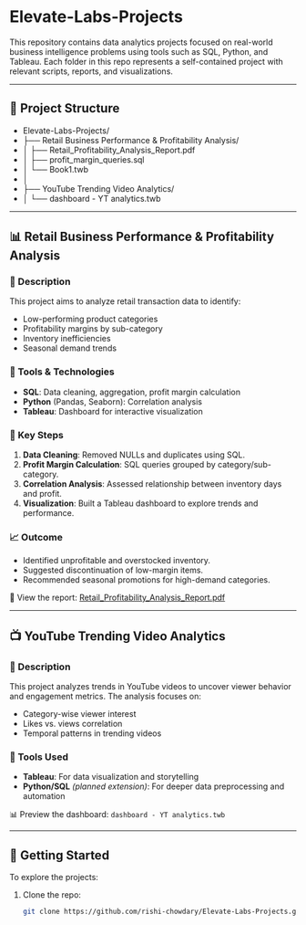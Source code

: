 # Elevate-Labs-Projects

This repository contains data analytics projects focused on real-world business intelligence problems using tools such as SQL, Python, and Tableau. Each folder in this repo represents a self-contained project with relevant scripts, reports, and visualizations.

---

## 📁 Project Structure

- Elevate-Labs-Projects/
- ├── Retail Business Performance & Profitability Analysis/
- │   ├── Retail_Profitability_Analysis_Report.pdf        
- │   ├── profit_margin_queries.sql                       
- │   └── Book1.twb                                       
- │
- ├── YouTube Trending Video Analytics/
- │   └── dashboard - YT analytics.twb                     


---

## 📊 Retail Business Performance & Profitability Analysis

### 📝 Description

This project aims to analyze retail transaction data to identify:

- Low-performing product categories
- Profitability margins by sub-category
- Inventory inefficiencies
- Seasonal demand trends

### 🔧 Tools & Technologies

- **SQL**: Data cleaning, aggregation, profit margin calculation  
- **Python** (Pandas, Seaborn): Correlation analysis  
- **Tableau**: Dashboard for interactive visualization

### 📌 Key Steps

1. **Data Cleaning**: Removed NULLs and duplicates using SQL.
2. **Profit Margin Calculation**: SQL queries grouped by category/sub-category.
3. **Correlation Analysis**: Assessed relationship between inventory days and profit.
4. **Visualization**: Built a Tableau dashboard to explore trends and performance.

### 📈 Outcome

- Identified unprofitable and overstocked inventory.
- Suggested discontinuation of low-margin items.
- Recommended seasonal promotions for high-demand categories.

📄 View the report: [Retail_Profitability_Analysis_Report.pdf](./Retail%20Business%20Performance%20%26%20Profitability%20Analysis/Retail_Profitability_Analysis_Report.pdf)

---

## 📺 YouTube Trending Video Analytics

### 📝 Description

This project analyzes trends in YouTube videos to uncover viewer behavior and engagement metrics. The analysis focuses on:

- Category-wise viewer interest
- Likes vs. views correlation
- Temporal patterns in trending videos

### 🔧 Tools Used

- **Tableau**: For data visualization and storytelling
- **Python/SQL** *(planned extension)*: For deeper data preprocessing and automation

📊 Preview the dashboard: `dashboard - YT analytics.twb`  

---

## 🚀 Getting Started

To explore the projects:

1. Clone the repo:
   ```bash
   git clone https://github.com/rishi-chowdary/Elevate-Labs-Projects.git
